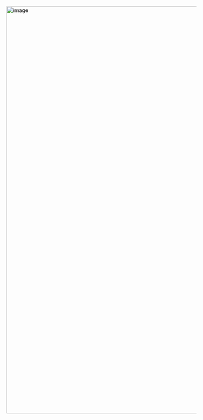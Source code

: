 <img width="1920" height="1080" alt="image" src="https://github.com/user-attachments/assets/25c47c89-35e9-4009-abee-240eb8d3820f" />

